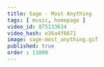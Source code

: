 ```yaml
---
title: Sage - Most Anything
tags: [ music, homepage ]
video_id: 875133634
video_hash: e36a4f6671
image: sage-most_anything.gif
published: true
order : 11000
---
```

